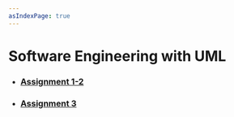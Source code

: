 ```yaml
---
asIndexPage: true
---
```


# Software Engineering with UML

- ### [Assignment 1-2](./software-engineering-with-UML/assignment-1-2)

- ### [Assignment 3](./software-engineering-with-UML/assignment-3)
